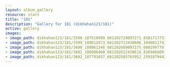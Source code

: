 ```yaml
---
layout: album_gallery
resource: stars
title: "181"
description: "Gallery for 181 (dikhahan123/181)"
active: gallery
images:
- image_path: dikhahan123/181/3598_107510499_681202729097271_658171773329806969_n.jpg
- image_path: dikhahan123/181/3599_108812873_681202712430606_1940011742456952637_n.jpg
- image_path: dikhahan123/181/3600_108061348_681202689097275_660290779119980180_n.jpg
- image_path: dikhahan123/181/3601_106986460_681202612430616_6269466091065603310_n.jpg
- image_path: dikhahan123/181/3602_107791057_681202585763952_2591879442721044502_n.jpg
---
```

